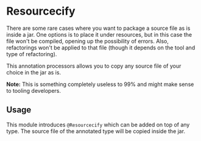 # Resourcecify

There are some rare cases where you want to package a source file as is inside a jar.
One options is to place it under resources, but in this case the file won't be compiled, opening up the possibility of errors.
Also, refactorings won't be applied to that file (though it depends on the tool and type of refactoring).

This annotation processors allows you to copy any source file of your choice in the jar as is.

**Note:** This is something completely useless to 99% and might make sense to tooling developers.

## Usage
This module introduces `@Resourcecify` which can be added on top of any type. 
The source file of the annotated type will be copied inside the jar.
